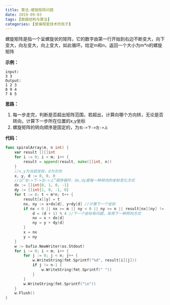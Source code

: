 ```yaml
---
title: 算法-螺旋矩阵问题
date: 2019-09-03
tags: [数据结构与算法]
categories: [爱编程爱技术的孩子]
---
```


螺旋矩阵是指一个呈螺旋状的矩阵，它的数字由第一行开始到右边不断变大，向下变大，向左变大，向上变大，如此循环。给定m和n，返回一个大小为m*n的螺旋矩阵

**示例：**

```in
input:
3 3
Output:
1 2 3
8 9 4
7 6 5
```

**思路：**

1. 每一步走完，判断是否超出矩阵范围，若超出，计算向哪个方向转，无论是否转向，计算下一步所在位置的x,y坐标
2. 螺旋矩阵的转向顺序是固定的，为`右->下->左->上`

**代码：**

```go
func spiralArray(m, n int) {
	var result [][]int
	for i := 0; i < m; i++ {
		result = append(result, make([]int, n))
	}
    //x,y为当前坐标，d为方向
	x, y, d := 0, 0, 0
    //以“右->下->左->上”顺序循环，dx,dy是每一种转向的坐标变化方式
	dx := []int{0, 1, 0, -1}
	dy := []int{1, 0, -1, 0}
	for t := 0; t < m*n; t++ {
		result[x][y] = t
		nx, ny := x+dx[d], y+dy[d] //计算下一个坐标
		if nx < 0 || nx >= m || ny < 0 || ny >= n || result[nx][ny] != 0 {
			d = (d + 1) % 4 //下一个坐标有问题，采用下一种转向方式
			nx = x + dx[d]
			ny = y + dy[d]
		}
		x = nx
		y = ny
	}
	w := bufio.NewWriter(os.Stdout)
	for i := 0; i < m; i++ {
		for j := 0; j < n; j++ {
			w.WriteString(fmt.Sprintf("%d", result[i][j]))
			if j != n-1 {
				w.WriteString(fmt.Sprintf(" "))
			}
		}
		w.WriteString(fmt.Sprintf("\n"))
	}
	w.Flush()
}
```



